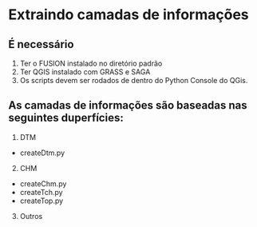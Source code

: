 # Extraindo camadas de informações

## É necessário
1. Ter o FUSION instalado no diretório padrão
2. Ter QGIS instalado com GRASS e SAGA
3. Os scripts devem ser rodados de dentro do Python Console do QGis.

## As camadas de informações são baseadas nas seguintes duperfícies:
1. DTM
  - createDtm.py
2. CHM
  - createChm.py
  - createTch.py
  - createTop.py
3. Outros
